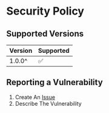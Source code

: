 # Security Policy

## Supported Versions

| Version | Supported          |
| ------- | ------------------ |
| 1.0.0^  | :white_check_mark: |

## Reporting a Vulnerability

1. Create An [Issue](./issue/new) 
2. Describe The Vulnerability
